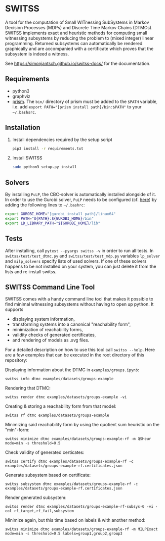 # SWITSS
A tool for the computation of Small WITnessing SubSystems in Markov Decision Processes (MDPs) and Discrete Time Markov Chains (DTMCs).
SWITSS implements exact and heuristic methods for computing small witnessing subsystems by reducing the problem to (mixed integer)
linear programming. Returned subsystems can automatically be rendered graphically and are accompanied with a certificate which proves
that the subsystem is indeed a witness.

See https://simonjantsch.github.io/switss-docs/ for the documentation.

## Requirements
* python3
* graphviz
* [prism](https://www.prismmodelchecker.org/download.php). The `bin/` directory of prism must be added to the `$PATH` variable,
i.e. add `export PATH="[prism install path]/bin:$PATH"` to your `~/.bashsrc`.

## Installation
1) Install dependencies required by the setup script

    ```bash
    pip3 install -r requirements.txt
    ```

2) Install SWITSS

    ```bash
    sudo python3 setup.py install
    ```

## Solvers
By installing `PuLP`, the CBC-solver is automatically installed alongside of it. In order to use the Gurobi solver,
`PuLP` needs to be configured (cf. [here](https://coin-or.github.io/pulp/guides/how_to_configure_solvers.html))
by adding the following lines to `~/.bashrc`:

```bash
export GUROBI_HOME="[gurobi install path]/linux64"
export PATH="${PATH}:${GUROBI_HOME}/bin"
export LD_LIBRARY_PATH="${GUROBI_HOME}/lib"
```

## Tests
After installing, call `pytest --pyargs switss -v` in order to run all tests. In `switss/test/test_dtmc.py` and `switss/test/test_mdp.py` variables `lp_solver` and `milp_solvers` specify lists of used solvers. If one of these solvers happens to be not installed on your system, you can just delete it from the lists and re-install switss.

## SWITSS Command Line Tool
SWITSS comes with a handy command line tool that makes it possible to find minimal witnessing subsystems without having to open up
python. It supports

* displaying system information,
* transforming systems into a canonical "reachability form",
* minimization of reachability forms,
* validity checks of generated certificates,
* and rendering of models as .svg files.

For a detailed description on how to use this tool call `switss --help`. Here are a few examples that can be executed in the root
directory of this repository:

Displaying information about the DTMC in `examples/groups.ipynb`:

    switss info dtmc examples/datasets/groups-example

Rendering that DTMC:

    switss render dtmc examples/datasets/groups-example -vi

Creating & storing a reachability form from that model:

    switss rf dtmc examples/datasets/groups-example

Minimizing said reachability form by using the quotient sum heuristic on the "min"-form:

    switss minimize dtmc examples/datasets/groups-example-rf -m QSHeur mode=min -s threshold=0.5

Check validity of generated certicates:

    switss certify dtmc examples/datasets/groups-example-rf -c examples/datasets/groups-example-rf.certificates.json

Generate subsystem based on certificate:

    switss subsystem dtmc examples/datasets/groups-example-rf -c examples/datasets/groups-example-rf.certificates.json

Render generated subsystem:

    switss render dtmc examples/datasets/groups-example-rf-subsys-0 -vi -col rf_target,rf_fail,subsystem

Minimize again, but this time based on labels & with another method:

    switss minimize dtmc examples/datasets/groups-example-rf -m MILPExact mode=min -s threshold=0.5 labels=group1,group2,group3
